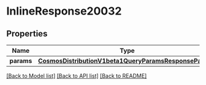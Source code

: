 # InlineResponse20032

## Properties
Name | Type | Description | Notes
------------ | ------------- | ------------- | -------------
**params** | [**CosmosDistributionV1beta1QueryParamsResponseParams**](CosmosDistributionV1beta1QueryParamsResponseParams.md) |  | [optional] 

[[Back to Model list]](../README.md#documentation-for-models) [[Back to API list]](../README.md#documentation-for-api-endpoints) [[Back to README]](../README.md)

